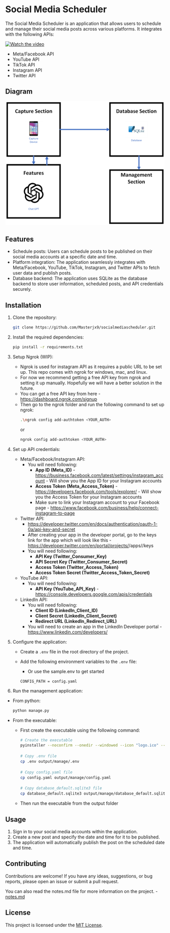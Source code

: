 # Social Media Scheduler

The Social Media Scheduler is an application that allows users to schedule and manage their social media posts across various platforms. It integrates with the following APIs:

[![Watch the video](https://img.youtube.com/vi/7JUYpHTV0q4/maxresdefault.jpg)](https://www.youtube.com/watch?v=7JUYpHTV0q4)


- Meta/Facebook API
- YouTube API
- TikTok API
- Instagram API
- Twitter API

## Diagram
![Diagram](diagram.png)

## Features

- Schedule posts: Users can schedule posts to be published on their social media accounts at a specific date and time.
- Platform integration: The application seamlessly integrates with Meta/Facebook, YouTube, TikTok, Instagram, and Twitter APIs to fetch user data and publish posts.
- Database backend: The application uses SQLite as the database backend to store user information, scheduled posts, and API credentials securely.

## Installation

1. Clone the repository:

    ```bash
    git clone https://github.com/Masterjx9/socialmediascheduler.git
    ```

2. Install the required dependencies:

    ```bash
    pip install -r requirements.txt
    ```

3. Setup Ngrok (WIP):

   - Ngrok is used for instagram API as it requires a public URL to be set up. This repo comes with ngrok for windows, mac, and linux.
   - For now we recommend getting a free API key from ngrok and setting it up manually. Hopefully we will have a better solution in the future.
   - You can get a free API key from here - https://dashboard.ngrok.com/signup
   - Then go to the ngrok folder and run the following command to set up ngrok:
     ```bash
     .\ngrok config add-authtoken <YOUR_AUTH>
     ```
     or
     ```bash
     ngrok config add-authtoken <YOUR_AUTH>
     ```

4. Set up API credentials:

    - Meta/Facebook/Instagram API: 
      - You will need following:
        - **App ID (Meta_ID)** - https://business.facebook.com/latest/settings/instagram_account - Will show you the App ID for your Instagram accounts
        - **Access Token (Meta_Access_Token)** - https://developers.facebook.com/tools/explorer/ - Will show you the Access Token for your Instagram accounts
        - Make sure to link your Instagram account to your Facebook page - https://www.facebook.com/business/help/connect-instagram-to-page
    - Twitter API:
      - https://developer.twitter.com/en/docs/authentication/oauth-1-0a/api-key-and-secret
      - After creating your app in the developer portal, go to the keys link for the app which will look like this - https://developer.twitter.com/en/portal/projects/<projectid>/apps/<appid>/keys
      - You will need following:
        - **API Key (Twitter_Consumer_Key)**
        - **API Secret Key (Twitter_Consumer_Secret)**
        - **Access Token (Twitter_Access_Token)**
        - **Access Token Secret (Twitter_Access_Token_Secret)**
    - YouTube API: 
      - You will need following:
        - **API Key (YouTube_API_Key)** - https://console.developers.google.com/apis/credentials
    - LinkedIn API:
      - You will need following:
        - **Client ID (LinkedIn_Client_ID)**
        - **Client Secret (LinkedIn_Client_Secret)**
        - **Redirect URL (LinkedIn_Redirect_URL)**
      - You will need to create an app in the LinkedIn Developer portal - https://www.linkedin.com/developers/

5. Configure the application:

    - Create a `.env` file in the root directory of the project.
    - Add the following environment variables to the `.env` file:
        - Or use the sample.env to get started

      ```plaintext
      CONFIG_PATH = config.yaml
      ```

6. Run the management application:
- From python:

    ```bash
    python manage.py
    ```
- From the executable:
  - First create the executable using the following command:
    ```bash
    # Create the executable
    pyinstaller --noconfirm --onedir --windowed --icon "logo.ico" --paths "/gui"

    # Copy .env file
    cp .env output/manage/.env

    # Copy config.yaml file
    cp config.yaml output/manage/config.yaml

    # Copy database_default.sqlite3 file
    cp database_default.sqlite3 output/manage/database_default.sqlite3
    ```
  - Then run the executable from the output folder
## Usage

1. Sign in to your social media accounts within the application.
2. Create a new post and specify the date and time for it to be published.
3. The application will automatically publish the post on the scheduled date and time.

## Contributing

Contributions are welcome! If you have any ideas, suggestions, or bug reports, please open an issue or submit a pull request.

You can also read the notes.md file for more information on the project. - [notes.md](notes.md)

## License

This project is licensed under the [MIT License](LICENSE).